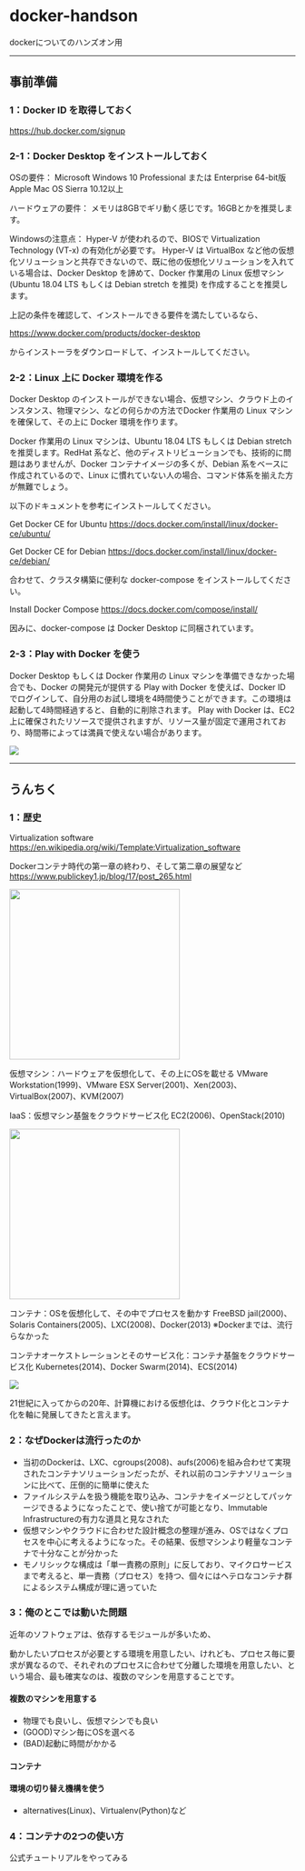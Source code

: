 # docker-handson

dockerについてのハンズオン用

----

## 事前準備

### 1：Docker ID を取得しておく

https://hub.docker.com/signup

### 2-1：Docker Desktop をインストールしておく

OSの要件：
Microsoft Windows 10 Professional または Enterprise 64-bit版
Apple Mac OS Sierra 10.12以上

ハードウェアの要件：
メモリは8GBでギリ動く感じです。16GBとかを推奨します。

Windowsの注意点：
Hyper-V が使われるので、BIOSで Virtualization Technology (VT-x) の有効化が必要です。
Hyper-V は VirtualBox など他の仮想化ソリューションと共存できないので、既に他の仮想化ソリューションを入れている場合は、Docker Desktop を諦めて、Docker 作業用の Linux 仮想マシン (Ubuntu 18.04 LTS もしくは Debian stretch を推奨) を作成することを推奨します。

上記の条件を確認して、インストールできる要件を満たしているなら、

https://www.docker.com/products/docker-desktop

からインストーラをダウンロードして、インストールしてください。

### 2-2：Linux 上に Docker 環境を作る

Docker Desktop のインストールができない場合、仮想マシン、クラウド上のインスタンス、物理マシン、などの何らかの方法でDocker 作業用の Linux マシンを確保して、その上に Docker 環境を作ります。

Docker 作業用の Linux マシンは、Ubuntu 18.04 LTS もしくは Debian stretch を推奨します。RedHat 系など、他のディストリビューションでも、技術的に問題はありませんが、Docker コンテナイメージの多くが、Debian 系をベースに作成されているので、Linux に慣れていない人の場合、コマンド体系を揃えた方が無難でしょう。

以下のドキュメントを参考にインストールしてください。

Get Docker CE for Ubuntu
https://docs.docker.com/install/linux/docker-ce/ubuntu/

Get Docker CE for Debian
https://docs.docker.com/install/linux/docker-ce/debian/

合わせて、クラスタ構築に便利な docker-compose をインストールしてください。

Install Docker Compose
https://docs.docker.com/compose/install/

因みに、docker-compose は Docker Desktop に同梱されています。

### 2-3：Play with Docker を使う

Docker Desktop もしくは Docker 作業用の Linux マシンを準備できなかった場合でも、Docker の開発元が提供する Play with Docker を使えば、Docker ID でログインして、自分用のお試し環境を4時間使うことができます。この環境は起動して4時間経過すると、自動的に削除されます。
Play with Docker は、EC2上に確保されたリソースで提供されますが、リソース量が固定で運用されており、時間帯によっては満員で使えない場合があります。

<a href="http://play-with-docker.com?stack=https://raw.githubusercontent.com/mnagaku/docker-handson/master/docker-compose.yml"><img src="https://raw.githubusercontent.com/play-with-docker/stacks/master/assets/images/button.png" /></a>

----

## うんちく

### 1：歴史

Virtualization software  
https://en.wikipedia.org/wiki/Template:Virtualization_software

Dockerコンテナ時代の第一章の終わり、そして第二章の展望など  
https://www.publickey1.jp/blog/17/post_265.html

<img src=https://docs.docker.com/images/VM%402x.png width=300/>

仮想マシン：ハードウェアを仮想化して、その上にOSを載せる
VMware Workstation(1999)、VMware ESX Server(2001)、Xen(2003)、VirtualBox(2007)、KVM(2007)

IaaS：仮想マシン基盤をクラウドサービス化
EC2(2006)、OpenStack(2010)

<img src=https://docs.docker.com/images/Container%402x.png width=300/>

コンテナ：OSを仮想化して、その中でプロセスを動かす
FreeBSD jail(2000)、Solaris Containers(2005)、LXC(2008)、Docker(2013)
※Dockerまでは、流行らなかった

コンテナオーケストレーションとそのサービス化：コンテナ基盤をクラウドサービス化
Kubernetes(2014)、Docker Swarm(2014)、ECS(2014)

<img src='https://g.gravizo.com/svg?
 digraph G {
   仮想マシン -> IaaS;
   仮想マシン -> コンテナ;
   コンテナ -> コンテナオーケストレーションとそのサービス化;
   IaaS -> コンテナオーケストレーションとそのサービス化;
 }
'/>

21世紀に入ってからの20年、計算機における仮想化は、クラウド化とコンテナ化を軸に発展してきたと言えます。

### 2：なぜDockerは流行ったのか

* 当初のDockerは、LXC、cgroups(2008)、aufs(2006)を組み合わせて実現されたコンテナソリューションだったが、それ以前のコンテナソリューションに比べて、圧倒的に簡単に使えた
* ファイルシステムを扱う機能を取り込み、コンテナをイメージとしてパッケージできるようになったことで、使い捨てが可能となり、Immutable Infrastructureの有力な道具と見なされた
* 仮想マシンやクラウドに合わせた設計概念の整理が進み、OSではなくプロセスを中心に考えるようになった。その結果、仮想マシンより軽量なコンテナで十分なことが分かった
* モノリシックな構成は「単一責務の原則」に反しており、マイクロサービスまで考えると、単一責務（プロセス）を持つ、個々にはヘテロなコンテナ群によるシステム構成が理に適っていた

### 3：俺のとこでは動いた問題

近年のソフトウェアは、依存するモジュールが多いため、

動かしたいプロセスが必要とする環境を用意したい、けれども、プロセス毎に要求が異なるので、それぞれのプロセスに合わせて分離した環境を用意したい、という場合、最も確実なのは、複数のマシンを用意することです。

#### 複数のマシンを用意する

* 物理でも良いし、仮想マシンでも良い
* (GOOD)マシン毎にOSを選べる
* (BAD)起動に時間がかかる

#### コンテナ


#### 環境の切り替え機構を使う

* alternatives(Linux)、Virtualenv(Python)など

### 4：コンテナの2つの使い方









公式チュートリアルをやってみる

